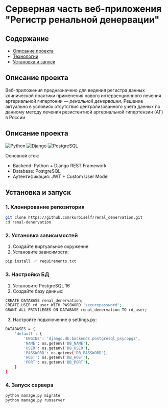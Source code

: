 # Серверная часть веб-приложения "Регистр ренальной денервации"

## Содержание

- [Описание проекта](#title1)
- [Технологии](#title2)
- [Установка и запуск](#title3)

## <a id="title1">Описание проекта</a>

Веб-приложения предназначено для ведения регистра данных клинической практики применения нового интервенционного лечения артериальной гипертонии — _ренальной денервации_. Решение актуально в условиях отсутствия централизованного учета данных по данному методу лечения резистентной артериальной гипертензии (АГ) в России

## <a id="title2">Описание проекта</a>

![Python](https://img.shields.io/badge/Python-3.10+-blue.svg)
![Django](https://img.shields.io/badge/Django-4.2-green.svg)
![PostgreSQL](https://img.shields.io/badge/PostgreSQL-16-blue.svg)

Основной стек:

- Backend: Python + Django REST Framework
- Database: PostgreSQL
- Аутентификация: JWT + Custom User Model

## <a id="title13">Установка и запуск</a>

### 1. Клонирование репозитория

```bash
git clone https://github.com/kurbiself/renal_denervation.git
cd renal-denervation
```

### 2. Установка зависимостей

1. Создайте виртуальное окружение
2. Установите зависимости:

```bash
pip install -r requirements.txt
```

### 3. Настройка БД

1. Установите PostgreSQL 16
2. Создайте базу данных:

```bash
CREATE DATABASE renal_denervation;
CREATE USER rd_user WITH PASSWORD 'securepassword';
GRANT ALL PRIVILEGES ON DATABASE renal_denervation TO rd_user;
```

3. Настройте подключение в settings.py:

```bash
DATABASES = {
    'default': {
        'ENGINE': 'django.db.backends.postgresql_psycopg2',
        'NAME': os.getenv('DB_NAME'),
        'USER': os.getenv('DB_USER'),
        'PASSWORD': os.getenv('DB_PASSWORD'),
        'HOST': os.getenv('DB_HOST'),
        'PORT': os.getenv('DB_PORT'),
    }
}
```

### 4. Запуск сервера

```bash
python manage.py migrate
python manage.py runserver
```
